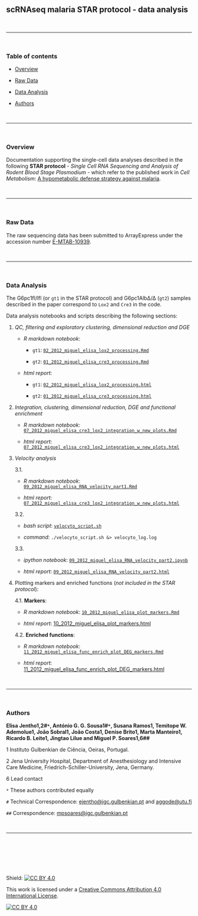 ## scRNAseq malaria STAR protocol - data analysis

<br>

---

<br>

### Table of contents

   + [Overview](#overview)

   + [Raw Data](#raw-data)

   + [Data Analysis](#data-analysis)
   
   + [Authors](#authors)

<br>

---

<br>

### Overview

Documentation supporting the single-cell data analyses described in the following **STAR protocol** - _Single Cell RNA Sequencing and Analysis of Rodent Blood Stage Plasmodium_ - which refer to the published work in _Cell Metabolism_: [A hypometabolic defense strategy against malaria](https://doi.org/10.1016/j.cmet.2022.06.011). 

<br>

---

<br>

### Raw Data

The raw sequencing data has been submitted to ArrayExpress under the accession number [E-MTAB-10939](https://www.ebi.ac.uk/biostudies/arrayexpress/studies/E-MTAB-10939?query=E-MTAB-10939).

<br>

---

<br>

### Data Analysis

The G6pc1fl/lfl (or `gt1` in the STAR protocol) and G6pc1AlbΔ/Δ (`gt2`) samples described in the paper correspond to `Lox2` and `Cre3` in the code. 

Data analysis notebooks and scripts describing the following sections: 

   1. _QC, filtering and exploratory clustering, dimensional reduction and DGE_
   
      + _R markdown notebook_: 
      
         + `gt1`: [`02_2012_miguel_elisa_lox2_processing.Rmd`](https://github.com/inflammationlab/scRNAseq-malaria-STAR-protocol/blob/main/report/02_2012_miguel_elisa_lox2_processing.Rmd) 

         + `gt2`: [`01_2012_miguel_elisa_cre3_processing.Rmd`](https://github.com/inflammationlab/scRNAseq-malaria-STAR-protocol/blob/main/report/01_2012_miguel_elisa_cre3_processing.Rmd) 
      
      + _html report_: 
      
         + `gt1`: [`02_2012_miguel_elisa_lox2_processing.html`](https://inflammationlab.github.io/scRNAseq-malaria-STAR-protocol/docs/reports/02_2012_miguel_elisa_lox2_processing.html) 

         + `gt2`: [`01_2012_miguel_elisa_cre3_processing.html`](https://inflammationlab.github.io/scRNAseq-malaria-STAR-protocol/docs/reports/01_2012_miguel_elisa_cre3_processing.html)

      
   2. _Integration, clustering, dimensional reduction, DGE and functional enrichment_
   
      + _R markdown notebook_: [`07_2012_miguel_elisa_cre3_lox2_integration_w_new_plots.Rmd`](https://github.com/inflammationlab/scRNAseq-malaria-STAR-protocol/blob/main/report/07_2012_miguel_elisa_cre3_lox2_integration_w_new_plots.Rmd) 
      
      + _html report_: [`07_2012_miguel_elisa_cre3_lox2_integration_w_new_plots.html`](https://inflammationlab.github.io/scRNAseq-malaria-STAR-protocol/docs/reports/07_2012_miguel_elisa_cre3_lox2_integration_w_new_plots.html)


   3. _Velocity analysis_
   
      3.1. 
      
         + _R markdown notebook_: [`09_2012_miguel_elisa_RNA_velocity_part1.Rmd`](https://github.com/inflammationlab/scRNAseq-malaria-STAR-protocol/blob/main/report/09_2012_miguel_elisa_RNA_velocity_part1.Rmd) 

         + _html report_: [`07_2012_miguel_elisa_cre3_lox2_integration_w_new_plots.html`](https://inflammationlab.github.io/scRNAseq-malaria-STAR-protocol/docs/reports/07_2012_miguel_elisa_cre3_lox2_integration_w_new_plots.html)

      3.2. 
      
         + _bash script_: [`velocyto_script.sh`](https://github.com/inflammationlab/scRNAseq-malaria-STAR-protocol/blob/main/scripts/velocyto_script.sh)

         + _command_: `./velocyto_script.sh &> velocyto_log.log`

   
      3.3. 
      
         + _ipython notebook_: [`09_2012_miguel_elisa_RNA_velocity_part2.ipynb`](https://github.com/inflammationlab/scRNAseq-malaria-STAR-protocol/blob/main/report/09_2012_miguel_elisa_RNA_velocity_part2.ipynb)

         + _html report_: [`09_2012_miguel_elisa_RNA_velocity_part2.html`](https://inflammationlab.github.io/scRNAseq-malaria-STAR-protocol/docs/reports/09_2012_miguel_elisa_RNA_velocity_part2.html)

   4. Plotting markers and enriched functions (_not included in the STAR protocol_): 

      4.1. **Markers**: 

         + _R markdown notebook_: [`10_2012_miguel_elisa_plot_markers.Rmd`](https://github.com/inflammationlab/scRNAseq-malaria-STAR-protocol/blob/main/report/10_2012_miguel_elisa_plot_markers.Rmd) 

         + _html report_: [10_2012_miguel_elisa_plot_markers.html](https://inflammationlab.github.io/scRNAseq-malaria-STAR-protocol/docs/reports/10_2012_miguel_elisa_plot_markers.html)

      4.2. **Enriched functions**:

         + _R markdown notebook_: [`11_2012_miguel_elisa_func_enrich_plot_DEG_markers.Rmd`](https://github.com/inflammationlab/scRNAseq-malaria-STAR-protocol/blob/main/report/11_2012_miguel_elisa_func_enrich_plot_DEG_markers.Rmd) 

         + _html report_: [11_2012_miguel_elisa_func_enrich_plot_DEG_markers.html](https://inflammationlab.github.io/scRNAseq-malaria-STAR-protocol/docs/reports/11_2012_miguel_elisa_func_enrich_plot_DEG_markers.html)
   
<br>

---

<br>

### Authors

**Elisa Jentho1,2#`*`, António G. G. Sousa1#`*`, Susana Ramos1, Temitope W. Ademolue1, João Sobral1, João Costa1, Denise Brito1, Marta Manteiro1, Ricardo B. Leite1, Jingtao Lilue and Miguel P. Soares1,6##**

1 Instituto Gulbenkian de Ciência, Oeiras, Portugal. 

2 Jena University Hospital, Department of Anesthesiology and Intensive Care Medicine, Friedrich-Schiller-University, Jena, Germany. 

6 Lead contact

`*` These authors contributed equally

`#` Technical Correspondence: <ejentho@igc.gulbenkian.pt> and <aggode@utu.fi>

`##` Correspondence: <mpsoares@igc.gulbenkian.pt> 
   
<br>

---

<br>

<br>

<br>

<br>

<br>

Shield: [![CC BY 4.0][cc-by-shield]][cc-by]

This work is licensed under a
[Creative Commons Attribution 4.0 International License][cc-by].

[![CC BY 4.0][cc-by-image]][cc-by]

[cc-by]: http://creativecommons.org/licenses/by/4.0/
[cc-by-image]: https://i.creativecommons.org/l/by/4.0/88x31.png
[cc-by-shield]: https://img.shields.io/badge/License-CC%20BY%204.0-lightgrey.svg

